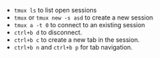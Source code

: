* `tmux ls` to list open sessions
* `tmux` or `tmux new -s asd` to create a new session
* `tmux a -t 0` to connect to an existing session
* `ctrl+b d` to disconnect.
* `ctrl+b c` to create a new tab in the session.
* `ctrl+b n` and `ctrl+b p` for tab navigation.